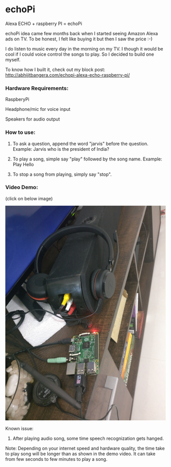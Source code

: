 # echoPi
Alexa ECHO + raspberry PI = echoPi

echoPi idea came few months back when I started seeing Amazon Alexa ads on TV. To be honest, I felt like buying it but then I saw the price :-)

I do listen to music every day in the morning on my TV. I though it would be cool if I could voice control the songs to play. So I decided to build one myself.

To know how I built it, check out my block post: http://abhijitbangera.com/echopi-alexa-echo-raspberry-pi/

### Hardware Requirements:
RaspberyPi 

Headphone/mic for voice input

Speakers for audio output


### How to use:
1. To ask a question, append the word "jarvis" before the question. Example: Jarvis who is the president of India?

2. To play a song, simple say "play" followed by the song name. Example: Play Hello

3. To stop a song from playing, simply say "stop". 

### Video Demo:
(click on below image)

[![Watch the video](https://raw.githubusercontent.com/abhijitbangera/echoPi/master/hardwares.jpg)](http://abhijitbangera.com/wp-content/uploads/2018/06/VID_20180615_193558_compressed.mp4)

Known issue:
1. After playing audio song, some time speech recognization gets hanged.

Note: 
Depending on your internet speed and hardware quality, the time take to play song will be longer than as shown in the demo video. It can take from few seconds to few minutes to play a song.
